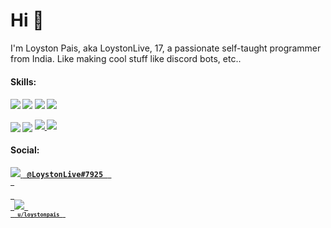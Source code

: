# Hi 👋
I'm Loyston Pais, aka LoystonLive, 17, a passionate self-taught programmer from India. Like making cool stuff like discord bots, etc..

<h4>Skills:<h4/>

 <img src="https://img.shields.io/badge/python-3776ab?style=for-the-badge&logo=python&logoColor=white"/> <img src="https://img.shields.io/badge/rust-c45508?style=for-the-badge&logo=rust&logoColor=white"/> <img src="https://img.shields.io/badge/godot-478cbf?style=for-the-badge&logo=godot-engine&logoColor=white"/> <img src="https://img.shields.io/badge/linux-fcc624?style=for-the-badge&logo=linux&logoColor=white"/>
 
 <div>
     <img align="center" style="padding=0;" src="https://github-readme-stats.vercel.app/api/?username=loyston500&show_icons=true&title_color=24A7FF&text_color=cccccc&bg_color=00000000&hide_border=true&icon_color=4F8CC9&hide_title=true&count_private=true" />
      <img align="center" style="padding=0;" src="https://github-readme-stats.vercel.app/api/top-langs/?username=loyston500&layout=compact&show_icons=true&title_color=24A7FF&text_color=cccccc&bg_color=00000000&hide_border=true&icon_color=00000000&count_private=true" />
<a href="https://github.com/loyston500">
  <img  src="https://github-readme-stats.vercel.app/api/pin/?username=loyston500&repo=CodeGod&show_icons=true&title_color=24A7FF&text_color=cccccc&bg_color=00000000&hide_border=true&icon_color=4F8CC9&hide_title=true&count_private=true" />
</a>    
<a href="https://github.com/loyston500">
  <img src="https://github-readme-stats.vercel.app/api/pin/?username=loyston500&repo=CodeGodRust&show_icons=true&title_color=c45508&text_color=cccccc&bg_color=00000000&hide_border=true&icon_color=c45508&hide_title=true&count_private=true" />
</a>
<div/>

<h4>Social:<h4/>
 
 <div>
 <a href="https://discord.com/users/558715694049525803"> 
  <img src="https://img.shields.io/badge/discord-7289da?style=for-the-badge&logo=discord&logoColor=white"/> 
  <code> @LoystonLive#7925 <code/> 
 <a/>
 
<a href="https://www.reddit.com/user/loystonpais"> 
 <img src="https://img.shields.io/badge/reddit-ff4500?style=for-the-badge&logo=reddit&logoColor=white"/> 
 <code> u/loystonpais <code/> 
<a/>
<div/>


